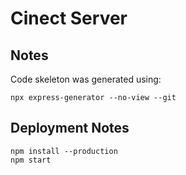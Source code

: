 # Cinect Server

## Notes
Code skeleton was generated using:

    npx express-generator --no-view --git

## Deployment Notes

```
npm install --production
npm start
```